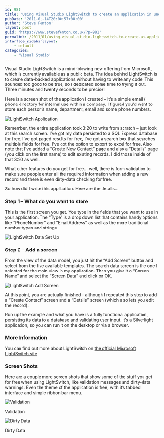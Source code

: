 ```yaml
---
id: 981
title: 'Using Visual Studio LightSwitch to create an application in under four minutes'
pubDate: '2011-01-14T20:00:57+00:00'
author: 'Steve Fenton'
layout: post
guid: 'https://www.stevefenton.co.uk/?p=981'
permalink: /2011/01/using-visual-studio-lightswitch-to-create-an-application-in-under-four-minutes/
interface_sidebarlayout:
    - default
categories:
    - 'Visual Studio'
---
```


Visual Studio LightSwitch is a mind-blowing new offering from Microsoft, which is currently available as a public beta. The idea behind LightSwitch is to create data-backed applications without having to write any code. This sounded too good to be true, so I dedicated some time to trying it out. Three minutes and twenty seconds to be precise!

Here is a screen shot of the application I created – it’s a simple email / phone directory for internal use within a company. I figured you’d want to store each person’s name, department, email and some phone numbers.

![LightSwitch Application](https://www.stevefenton.co.uk/wp-content/uploads/2015/07/application.png)

Remember, the entire application took 3:20 to write from scratch – just look at this search screen. I’ve got my data persisted to a SQL Express database for free. I’ve got paged results for free, I’ve got a search box that searches multiple fields for free. I’ve got the option to export to excel for free. Also note that I’ve added a “Create New Contact” page and also a “Details” page (you click on the first name) to edit existing records. I did those inside of that 3:20 as well.

What other features do you get for free… well, there is form validation to make sure people enter all the required information when adding a new record and there is even dirty-data checking for free.

So how did I write this application. Here are the details…

### Step 1 – What do you want to store

This is the first screen you get. You type in the fields that you want to use in your application. The “Type” is a drop down list that contains handy options like “PhoneNumber” and “EmailAddress” as well as the more traditional number types and strings.

![LightSwitch Data Set Up](https://www.stevefenton.co.uk/wp-content/uploads/2015/07/data.png)

### Step 2 – Add a screen

From the view of the data model, you just hit the “Add Screen” button and select from the five available templates. The search data screen is the one I selected for the main view in my application. Then you give it a “Screen Name” and select the “Screen Data” and click on OK.

![LightSwitch Add Screen](https://www.stevefenton.co.uk/wp-content/uploads/2015/07/selecttemplate.png)

At this point, you are actually finished – although I repeated this step to add a “Create Contact” screen and a “Details” screen (which also lets you edit the record).

Run up the example and what you have is a fully functional application, persisting its data to a database and validating user input. It’s a Silverlight application, so you can run it on the desktop or via a browser.

### More Information

You can find out more about LightSwitch on [the official Microsoft LightSwitch site](http://www.microsoft.com/visualstudio/en-us/lightswitch).

### Screen Shots

Here are a couple more screen shots that show some of the stuff you get for free when using LightSwitch, like validation messages and dirty-data warnings. Even the theme of the application is free, with it’s tabbed interface and simple ribbon bar menu.

![Validation](https://www.stevefenton.co.uk/wp-content/uploads/2015/07/validation.png)

Validation

![Dirty Data](https://www.stevefenton.co.uk/wp-content/uploads/2015/07/dirtydata.png)

Dirty Data